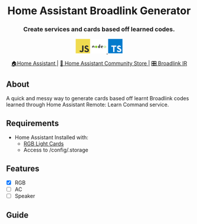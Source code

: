 <h1 align="center">Home Assistant Broadlink Generator</h1>
<h3 align="center">Create services and cards based off learned codes.</h3>

<p align="center">
<img src="https://raw.githubusercontent.com/devicons/devicon/master/icons/javascript/javascript-original.svg" alt="javascript" width="40" height="40"/> </a>
<a href="https://nodejs.org" target="_blank" rel="noreferrer"> <img src="https://raw.githubusercontent.com/devicons/devicon/master/icons/nodejs/nodejs-original-wordmark.svg" alt="nodejs" width="40" height="40"/> </a>
<a href="https://www.typescriptlang.org/" target="_blank" rel="noreferrer"> <img src="https://raw.githubusercontent.com/devicons/devicon/master/icons/typescript/typescript-original.svg" alt="typescript" width="40" height="40"/> </a> </p>

<p align="center"> <a href="https://www.home-assistant.io/" target="_blank" rel="noreferrer"> 
🏠Home Assistant  </a> | <a href="https://hacs.xyz/" target="_blank" rel="noreferrer">  🏢 Home Assistant Community Store </a> | <a href="https://www.ibroadlink.com/" target="_blank" rel="noreferrer"> 
🎛️ Broadlink IR </a> </p>

## About

A quick and messy way to generate cards based off learnt Broadlink codes learned through Home Assistant Remote: Learn Command service.

## Requirements 

- Home Assistant Installed with:
  - [RGB Light Cards](https://github.com/bokub/rgb-light-card)
  - Access to /config/.storage

## Features

- [x]  RGB
- [ ]  AC
- [ ]  Speaker 

## Guide

